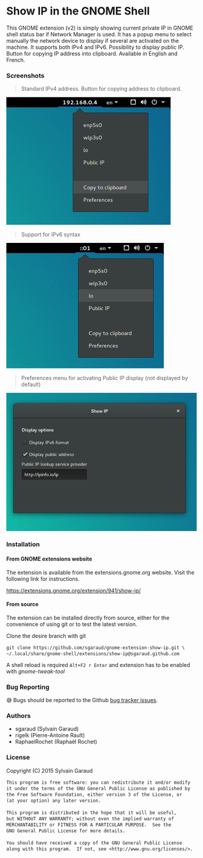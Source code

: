# Show IP in the GNOME Shell

This GNOME extension (v2) is simply showing current private IP in
GNOME shell status bar if Network Manager is used.  It has a popup
menu to select manually the network device to display if several are
activated on the machine. It supports both IPv4 and IPv6. Possibility to 
display public IP. Button for copying IP address into clipboard. Available in English and French.

### Screenshots

> Standard IPv4 address. Button for copying address to clipboard.

![Show IP extension on GNOME shell, IPv4](show_ipv4_screenshot.png?raw=true
 "Show IPv4 GNOME extension")

> Support for IPv6 syntax

![Show IP extension on GNOME shell, IPv6 compatible](show_ipv6_screenshot.png?raw=true
 "Show IPv6 GNOME extension")

> Preferences menu for activating Public IP display (not displayed by default)

![Show IP extension preference menu](show_ip_pref_menu_screenshot.png?raw=true
 "Show IP pref menu GNOME extension")


### Installation

#### From GNOME extensions website

The extension is available from the
extensions.gnome.org website. Visit the following link for
instructions.

https://extensions.gnome.org/extension/941/show-ip/

#### From source

The extension can be installed directly from source,
either for the convenience of using git or to test the latest version.

Clone the desire branch with git

    git clone https://github.com/sgaraud/gnome-extension-show-ip.git \
    ~/.local/share/gnome-shell/extensions/show-ip@sgaraud.github.com

A shell reload is required <code>Alt+F2 r Enter</code> and extension
has to be enabled with *gnome-tweak-tool*

### Bug Reporting

:sweat_smile: Bugs should be reported to the Github [bug tracker
issues](https://github.com/sgaraud/gnome-extension-show-ip/issues).

### Authors

  * sgaraud (Sylvain Garaud)
  * rigelk (Pierre-Antoine Rault)
  * RaphaelRochet (Raphaël Rochet) 

### License

Copyright (C) 2015 Sylvain Garaud

    This program is free software: you can redistribute it and/or modify
    it under the terms of the GNU General Public License as published by
    the Free Software Foundation, either version 3 of the License, or
    (at your option) any later version.

    This program is distributed in the hope that it will be useful,
    but WITHOUT ANY WARRANTY; without even the implied warranty of
    MERCHANTABILITY or FITNESS FOR A PARTICULAR PURPOSE.  See the
    GNU General Public License for more details.

    You should have received a copy of the GNU General Public License
    along with this program.  If not, see <http://www.gnu.org/licenses/>.
